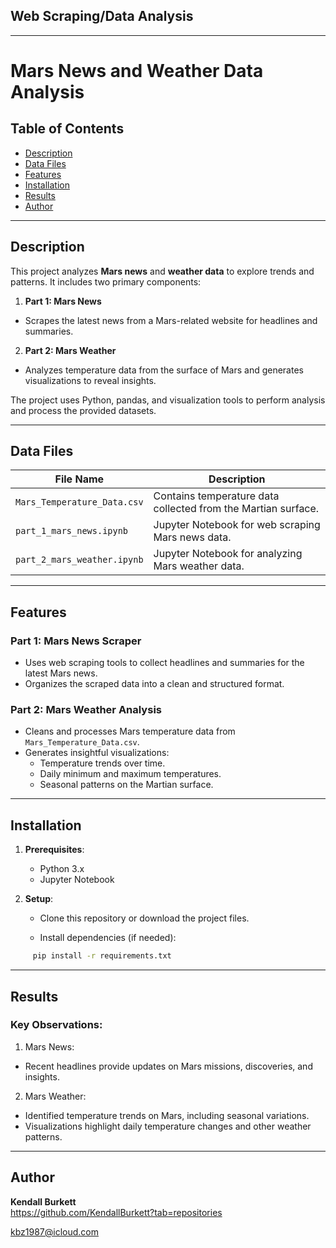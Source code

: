 ## Web Scraping/Data Analysis
---

# Mars News and Weather Data Analysis

## Table of Contents
- [Description](#description)
- [Data Files](#data-files)
- [Features](#features)
- [Installation](#installation)
- [Results](#results)
- [Author](#author)

---

## Description

This project analyzes **Mars news** and **weather data** to explore trends and patterns. It includes two primary components:
1. **Part 1: Mars News** 
  - Scrapes the latest news from a Mars-related website for headlines and summaries.
2. **Part 2: Mars Weather** 
  - Analyzes temperature data from the surface of Mars and generates visualizations to reveal insights.

The project uses Python, pandas, and visualization tools to perform analysis and process the provided datasets.

---

## Data Files

| File Name                   | Description                                                   |
|-----------------------------|---------------------------------------------------------------|
| `Mars_Temperature_Data.csv` | Contains temperature data collected from the Martian surface. |
| `part_1_mars_news.ipynb`    | Jupyter Notebook for web scraping Mars news data.             |
| `part_2_mars_weather.ipynb` | Jupyter Notebook for analyzing Mars weather data.             |

---

## Features

### Part 1: Mars News Scraper
- Uses web scraping tools to collect headlines and summaries for the latest Mars news.
- Organizes the scraped data into a clean and structured format.

### Part 2: Mars Weather Analysis
- Cleans and processes Mars temperature data from `Mars_Temperature_Data.csv`.
- Generates insightful visualizations:
  - Temperature trends over time.
  - Daily minimum and maximum temperatures.
  - Seasonal patterns on the Martian surface.

---

## Installation

1. **Prerequisites**:
   - Python 3.x
   - Jupyter Notebook

2. **Setup**:
   - Clone this repository or download the project files.
     
   - Install dependencies (if needed):
```bash
     pip install -r requirements.txt
```
---

## Results

### Key Observations:

1.	Mars News:
  - Recent headlines provide updates on Mars missions, discoveries, and insights.
2.	Mars Weather:
  - Identified temperature trends on Mars, including seasonal variations.
  - Visualizations highlight daily temperature changes and other weather patterns.
---

## Author

**Kendall Burkett**  
https://github.com/KendallBurkett?tab=repositories
 
kbz1987@icloud.com